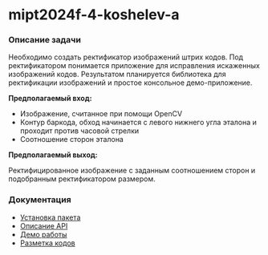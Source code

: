 # mipt2024f-4-koshelev-a

### Описание задачи

Необходимо создать ректификатор изображений штрих кодов. Под ректификатором понимается приложение для исправления искаженных изображений кодов. Результатом планируется библиотека для ректификации изображений и простое консольное демо-приложение.

**Предполагаемый вход:**

- Изображение, считанное при помощи OpenCV
- Контур баркода, обход начинается с левого нижнего угла эталона и проходит против часовой стрелки
- Соотношение сторон эталона

**Предполагаемый выход:**

Ректифицированное изображение с заданным соотношением сторон и подобранным ректификатором размером.

### Документация

- [Установка пакета](docs/INSTALL.md)
- [Описание API](docs/API.md)
- [Демо работы](docs/DEMO.md)
- [Разметка кодов](docs/CODES.md)

